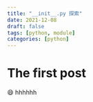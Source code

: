 ```yaml
---
title: "__init__.py 探索"
date: 2021-12-08
draft: false
tags: [python, module]
categories: [python]
---
```


# The first post  
:smile: hhhhhh